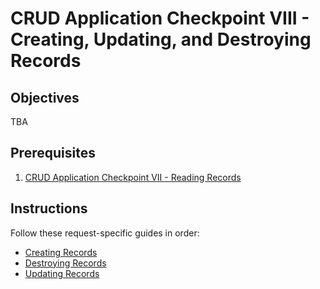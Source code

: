 # CRUD Application Checkpoint VIII - Creating, Updating, and Destroying Records

## Objectives

TBA

## Prerequisites

  1. [CRUD Application Checkpoint VII - Reading Records](/projects/crud-application/checkpoints/app-navigation/checkpoint.md)

## Instructions

Follow these request-specific guides in order:

  + [Creating Records](creating-records.md)
  + [Destroying Records](destroying-records.md)
  + [Updating Records](updating-records.md)
